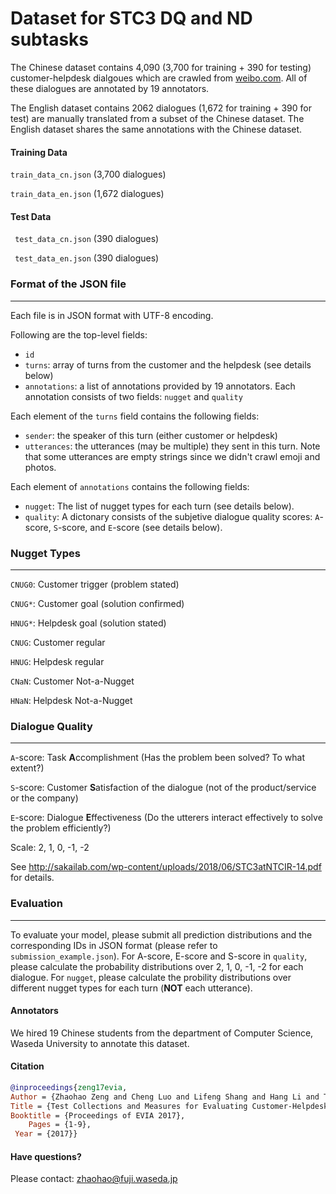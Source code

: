 # Dataset for STC3 DQ and ND subtasks

The Chinese dataset contains 4,090 (3,700 for training + 390 for testing)  customer-helpdesk dialgoues which are crawled from [weibo.com](weibo.com). All of these dialogues are annotated by 19 annotators.

The English dataset contains 2062 dialogues (1,672 for training + 390 for test)  are manually translated from a subset of the Chinese dataset. The English dataset shares the same annotations with the Chinese dataset.

#### Training Data

 `train_data_cn.json` (3,700 dialogues)

 `train_data_en.json` (1,672 dialogues)

#### Test Data

` test_data_cn.json` (390 dialogues)

` test_data_en.json` (390 dialogues)



### Format of the JSON file

---

Each file is in JSON format with UTF-8 encoding. 

Following are the top-level fields:

- `id`
- `turns`: array of turns from the customer and the helpdesk (see details below)
- `annotations`: a list of annotations provided by 19 annotators. Each annotation consists of two fields: `nugget` and `quality`

Each element of the `turns` field contains the following fields:

- `sender`: the speaker of this turn (either customer or helpdesk)
- `utterances`: the utterances (may be multiple) they sent in this turn. Note that some utterances are empty strings since we didn't crawl emoji and photos.

Each element of `annotations` contains the following fields:

- `nugget`: The list of nugget types for each turn (see details below).
- `quality`: A dictonary consists of the subjetive dialogue quality scores: `A`-score, `S`-score, and `E`-score (see details below).



### Nugget Types

---

`CNUG0`: Customer trigger (problem stated)

`CNUG*`: Customer goal (solution confirmed)

`HNUG*`: Helpdesk goal (solution stated)

`CNUG`: Customer regular

`HNUG`: Helpdesk regular

`CNaN`: Customer Not-a-Nugget

`HNaN`: Helpdesk Not-a-Nugget



### Dialogue Quality

---

`A`-score: Task **A**ccomplishment (Has the problem been solved? To what extent?) 

`S`-score: Customer **S**atisfaction of the dialogue (not of the product/service or the company) 

`E`-score: Dialogue **E**ffectiveness (Do the utterers interact effectively to solve the problem efficiently?) 

Scale: 2, 1, 0, -1, -2



See http://sakailab.com/wp-content/uploads/2018/06/STC3atNTCIR-14.pdf for details.

### Evaluation

---

To evaluate your model, please submit all prediction distributions and the corresponding IDs in JSON format (please refer to `submission_example.json`). For A-score, E-score and S-score in  `quality`, please calculate the probability distributions over 2, 1, 0, -1, -2 for each dialogue. For `nugget`, please calculate the probility distributions over different nugget types for each turn (**NOT** each utterance).



#### Annotators

We hired 19  Chinese students from the department of Computer Science, Waseda University to annotate this dataset.

#### Citation

```bibtex
@inproceedings{zeng17evia, 
Author = {Zhaohao Zeng and Cheng Luo and Lifeng Shang and Hang Li and Tetsuya Sakai},
Title = {Test Collections and Measures for Evaluating Customer-Helpdesk Dialogues},
Booktitle = {Proceedings of EVIA 2017},
	Pages = {1-9},
 Year = {2017}}
```

#### Have questions?

Please contact: [zhaohao@fuji.waseda.jp](mailto:zhaohao@fuji.waseda.jp)        